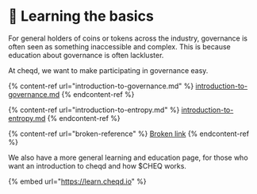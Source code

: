 # 📖 Learning the basics

For general holders of coins or tokens across the industry, governance is often seen as something inaccessible and complex. This is because education about governance is often lackluster.&#x20;

At cheqd, we want to make participating in governance easy.

{% content-ref url="introduction-to-governance.md" %}
[introduction-to-governance.md](introduction-to-governance.md)
{% endcontent-ref %}

{% content-ref url="introduction-to-entropy.md" %}
[introduction-to-entropy.md](introduction-to-entropy.md)
{% endcontent-ref %}

{% content-ref url="broken-reference" %}
[Broken link](broken-reference)
{% endcontent-ref %}

We also have a more general learning and education page, for those who want an introduction to cheqd and how $CHEQ works.&#x20;

{% embed url="https://learn.cheqd.io" %}
